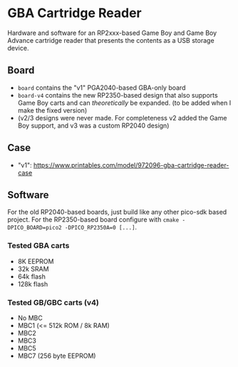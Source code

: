 # GBA Cartridge Reader

Hardware and software for an RP2xxx-based Game Boy and Game Boy Advance cartridge reader that presents the contents as a USB storage device.

## Board
- `board` contains the "v1" PGA2040-based GBA-only board
- `board-v4` contains the new RP2350-based design that also supports Game Boy carts and can _theoretically_ be expanded. (to be added when I make the fixed version)
- (v2/3 designs were never made. For completeness v2 added the Game Boy support, and v3 was a custom RP2040 design)

## Case

- "v1": https://www.printables.com/model/972096-gba-cartridge-reader-case

## Software
For the old RP2040-based boards, just build like any other pico-sdk based project. For the RP2350-based board configure with `cmake -DPICO_BOARD=pico2 -DPICO_RP2350A=0 [...]`.

### Tested GBA carts
 - 8K EEPROM
 - 32k SRAM
 - 64k flash
 - 128k flash

### Tested GB/GBC carts (v4)
 - No MBC
 - MBC1 (<= 512k ROM / 8k RAM)
 - MBC2
 - MBC3
 - MBC5
 - MBC7 (256 byte EEPROM)